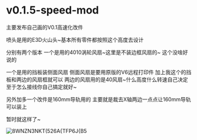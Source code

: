 # v0.1.5-speed-mod
主要发布自己画的V0.1高速化改件


喷头是用的E3D火山头~基本所有零件都按照这个高度去设计

分别有两个版本
一个是用的4010涡轮风扇~这里是不装边框风扇的~
这个没啥好说的

一个是用的挡板装侧面风扇
侧面风扇是要用原版的V6远程打印件
加上我这个的挡板和两边的风扇框就可以
两边的风扇用的是40风扇~什么高度什么转速自己决定
至于怎么接线你自己搞定就好~

另外加多一个改件是160mm导轨用的
主要就是裁去X轴两边一点点让160mm导轨可以装上

暂时就这样了~


![8WNZN3NKT(526A{TFP6J{B5](https://user-images.githubusercontent.com/54572370/150527075-7863ba78-ee76-4988-8067-480749f641e8.jpg)
